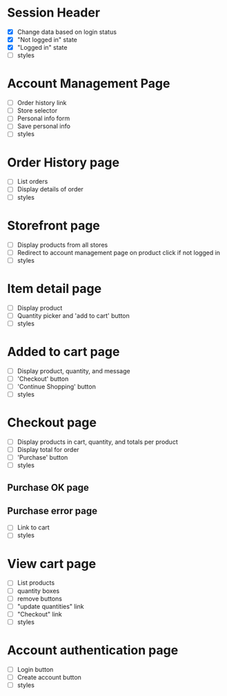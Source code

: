 # Session Header
- [X] Change data based on login status
- [X] "Not logged in" state
- [X] "Logged in" state
- [ ] styles

# Account Management Page
- [ ] Order history link
- [ ] Store selector
- [ ] Personal info form
- [ ] Save personal info
- [ ] styles

# Order History page
- [ ] List orders
- [ ] Display details of order
- [ ] styles

# Storefront page
- [ ] Display products from all stores
- [ ] Redirect to account management page on product click if not logged in
- [ ] styles

# Item detail page
- [ ] Display product
- [ ] Quantity picker and 'add to cart' button
- [ ] styles

# Added to cart page
- [ ] Display product, quantity, and message
- [ ] 'Checkout' button
- [ ] 'Continue Shopping' button
- [ ] styles

# Checkout page
- [ ] Display products in cart, quantity, and totals per product
- [ ] Display total for order
- [ ] 'Purchase' button
- [ ] styles

## Purchase OK page
## Purchase error page
- [ ] Link to cart
- [ ] styles

# View cart page
- [ ] List products
- [ ] quantity boxes
- [ ] remove buttons
- [ ] "update quantities" link
- [ ] "Checkout" link
- [ ] styles

# Account authentication page
- [ ] Login button
- [ ] Create account button
- [ ] styles
